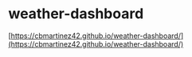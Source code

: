 # weather-dashboard

[https://cbmartinez42.github.io/weather-dashboard/](https://cbmartinez42.github.io/weather-dashboard/)